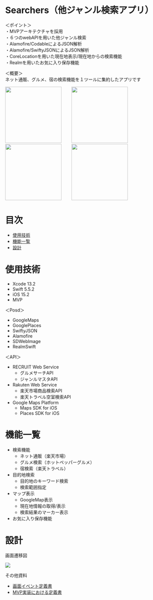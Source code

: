 # Searchers（他ジャンル検索アプリ）　　
＜ポイント＞  
・MVPアーキテクチャを採用  
・６つのwebAPIを用いた他ジャンル検索  
・Alamofire/CodableによるJSON解析  
・Alamofire/SwiftyJSONによるJSON解析  
・CoreLocationを用いた現在地表示/現在地からの検索機能  
・Realmを用いたお気に入り保存機能  


＜概要＞  
ネット通販、グルメ、宿の検索機能を１ツールに集約したアプリです  
<p>
<img src="https://user-images.githubusercontent.com/91421375/152862410-ba44163e-925a-4267-bf7a-241a73738304.png" width=180>&emsp;&emsp;
<img src="https://user-images.githubusercontent.com/91421375/152862705-dc6231fc-7ade-4750-bb15-20783e0c23d2.png" width=180>&emsp;&emsp;
<img src="https://user-images.githubusercontent.com/91421375/152862639-d9ce62e8-386a-48d8-b60c-a9ea62748d64.png" width=180>&emsp;&emsp;
<img src="https://user-images.githubusercontent.com/91421375/152862557-84c3284a-2e81-4ee6-81eb-e112fab24f50.png" width=180>
</p>  

# 目次  
- [使用技術](https://github.com/masappu/Searchers/tree/master#%E4%BD%BF%E7%94%A8%E6%8A%80%E8%A1%93)
- [機能一覧](https://github.com/masappu/Searchers/tree/master#%E6%A9%9F%E8%83%BD%E4%B8%80%E8%A6%A7)
- [設計](https://github.com/masappu/Searchers#%E8%A8%AD%E8%A8%88)


# 使用技術
- Xcode 13.2
- Swift 5.5.2
- iOS 15.2
- MVP

＜Posd＞  
- GoogleMaps
- GooglePlaces
- SwiftyJSON
- Alamofire
- SDWebImage
- RealmSwift

＜API＞  
- RECRUIT Web Service
  - グルメサーチAPI
  - ジャンルマスタAPI
- Rakuten Web Service
  - 楽天市場商品検索API
  - 楽天トラベル空室検索API
- Google Maps Platform
  - Maps SDK for iOS
  - Places SDK for iOS

# 機能一覧
- 検索機能
  - ネット通販（楽天市場）
  - グルメ検索（ホットペッパーグルメ）
  - 宿検索（楽天トラベル）
- 目的地検索
  - 目的地のキーワード検索
  - 検索範囲指定
- マップ表示
  - GoogleMap表示
  - 現在地情報の取得/表示
  - 検索結果のマーカー表示
- お気に入り保存機能

# 設計
画面遷移図

<img src="https://user-images.githubusercontent.com/91421375/152862742-00a3a174-a853-47c6-9660-8a290d22d47b.png" width=４００>

その他資料  
- [画面イベント定義書](https://docs.google.com/spreadsheets/d/18DRXvEmEQuNkz8gr_RiQoSqudhwqNlAA-f7Nf1lmhwU/edit?usp=sharing)
- [MVP実装における定義書](https://docs.google.com/spreadsheets/d/18DRXvEmEQuNkz8gr_RiQoSqudhwqNlAA-f7Nf1lmhwU/edit?usp=sharing)
